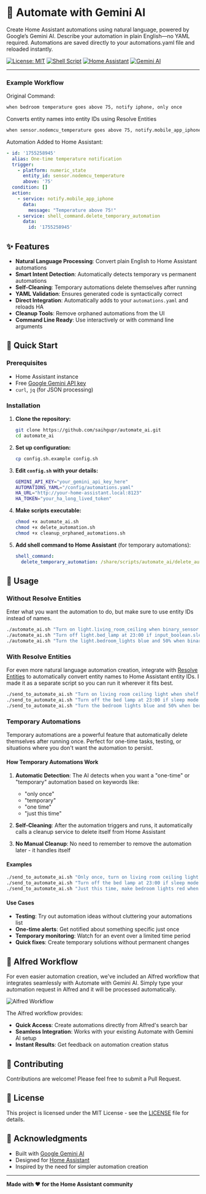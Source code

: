 # 🤖 Automate with Gemini AI

Create Home Assistant automations using natural language, powered by Google’s Gemini AI.
Describe your automation in plain English—no YAML required. Automations are saved directly to your automations.yaml file and reloaded instantly.

[![License: MIT](https://img.shields.io/badge/License-MIT-yellow.svg)](https://opensource.org/licenses/MIT)
[![Shell Script](https://img.shields.io/badge/Shell%20Script-Bash-blue.svg)](https://www.gnu.org/software/bash/)
[![Home Assistant](https://img.shields.io/badge/Home%20Assistant-Enabled-green.svg)](https://www.home-assistant.io/)
[![Gemini AI](https://img.shields.io/badge/Gemini%20AI-Powered-orange.svg)](https://ai.google.dev/)

---

### Example Workflow

Original Command:
```bash
when bedroom temperature goes above 75, notify iphone, only once
```

Converts entity names into entity IDs using Resolve Entities
```bash
when sensor.nodemcu_temperature goes above 75, notify.mobile_app_iphone, only once
```

Automation Added to Home Assistant:
```yaml
- id: '1755258945'
  alias: One-time temperature notification
  trigger:
    - platform: numeric_state
      entity_id: sensor.nodemcu_temperature
      above: '75'
  condition: []
  action:
    - service: notify.mobile_app_iphone
      data:
        message: "Temperature above 75!"
    - service: shell_command.delete_temporary_automation
      data:
        id: '1755258945'
```


## ✨ Features

- **Natural Language Processing**: Convert plain English to Home Assistant automations
- **Smart Intent Detection**: Automatically detects temporary vs permanent automations
- **Self-Cleaning**: Temporary automations delete themselves after running
- **YAML Validation**: Ensures generated code is syntactically correct
- **Direct Integration**: Automatically adds to your `automations.yaml` and reloads HA
- **Cleanup Tools**: Remove orphaned automations from the UI
- **Command Line Ready**: Use interactively or with command line arguments

## 🚀 Quick Start

### Prerequisites

- Home Assistant instance
- Free [Google Gemini API key](https://aistudio.google.com/apikey)
- `curl`, `jq` (for JSON processing)

### Installation

1. **Clone the repository:**
   ```bash
   git clone https://github.com/saihgupr/automate_ai.git
   cd automate_ai
   ```

2. **Set up configuration:**
   ```bash
   cp config.sh.example config.sh
   ```

3. **Edit `config.sh` with your details:**
   ```bash
   GEMINI_API_KEY="your_gemini_api_key_here"
   AUTOMATIONS_YAML="/config/automations.yaml"
   HA_URL="http://your-home-assistant.local:8123"
   HA_TOKEN="your_ha_long_lived_token"
   ```

4. **Make scripts executable:**
   ```bash
   chmod +x automate_ai.sh
   chmod +x delete_automation.sh
   chmod +x cleanup_orphaned_automations.sh
   ```

5. **Add shell command to Home Assistant** (for temporary automations):
   ```yaml
   shell_command:
     delete_temporary_automation: /share/scripts/automate_ai/delete_automation.sh '{{ id }}'
   ```

## 📖 Usage

### Without Resolve Entities

Enter what you want the automation to do, but make sure to use entity IDs instead of names.

```bash
./automate_ai.sh "Turn on light.living_room_ceiling when binary_sensor.shelf_motion is on"
./automate_ai.sh "Turn off light.bed_lamp at 23:00 if input_boolean.sleep_mode is on"
./automate_ai.sh "Turn the light.bedroom_lights blue and 50% when binary_sensor.bedroom_door is opened after sunset"
```

### With Resolve Entities

For even more natural language automation creation, integrate with [Resolve Entities](https://github.com/saihgupr/resolve_entities) to automatically convert entity names to Home Assistant entity IDs. I made it as a separate script so you can run it wherever it fits best.


```bash
./send_to_automate_ai.sh "Turn on living room ceiling light when shelf motion is on"
./send_to_automate_ai.sh "Turn off the bed lamp at 23:00 if sleep mode is on"
./send_to_automate_ai.sh "Turn the bedroom lights blue and 50% when bedroom door is opened after sunset"
```

### Temporary Automations

Temporary automations are a powerful feature that automatically delete themselves after running once. Perfect for one-time tasks, testing, or situations where you don't want the automation to persist.

#### How Temporary Automations Work

1. **Automatic Detection**: The AI detects when you want a "one-time" or "temporary" automation based on keywords like:
   - "only once"
   - "temporary"
   - "one time"
   - "just this time"

2. **Self-Cleaning**: After the automation triggers and runs, it automatically calls a cleanup service to delete itself from Home Assistant

3. **No Manual Cleanup**: No need to remember to remove the automation later - it handles itself

#### Examples

```bash
./send_to_automate_ai.sh "Only once, turn on living room ceiling light when shelf motion is on"
./send_to_automate_ai.sh "Turn off the bed lamp at 23:00 if sleep mode is on, only once."
./send_to_automate_ai.sh "Just this time, make bedroom lights red when bedroom door is opened"
```

#### Use Cases

- **Testing**: Try out automation ideas without cluttering your automations list
- **One-time alerts**: Get notified about something specific just once
- **Temporary monitoring**: Watch for an event over a limited time period
- **Quick fixes**: Create temporary solutions without permanent changes

## 🚀 Alfred Workflow

For even easier automation creation, we've included an Alfred workflow that integrates seamlessly with Automate with Gemini AI. Simply type your automation request in Alfred and it will be processed automatically.

![Alfred Workflow](https://i.imgur.com/lUICXlp.png)

The Alfred workflow provides:
- **Quick Access**: Create automations directly from Alfred's search bar
- **Seamless Integration**: Works with your existing Automate with Gemini AI setup
- **Instant Results**: Get feedback on automation creation status

## 🤝 Contributing

Contributions are welcome! Please feel free to submit a Pull Request.

## 📄 License

This project is licensed under the MIT License - see the [LICENSE](LICENSE) file for details.
## 🙏 Acknowledgments

- Built with [Google Gemini AI](https://ai.google.dev/)
- Designed for [Home Assistant](https://www.home-assistant.io/)
- Inspired by the need for simpler automation creation

---

**Made with ❤️ for the Home Assistant community**

